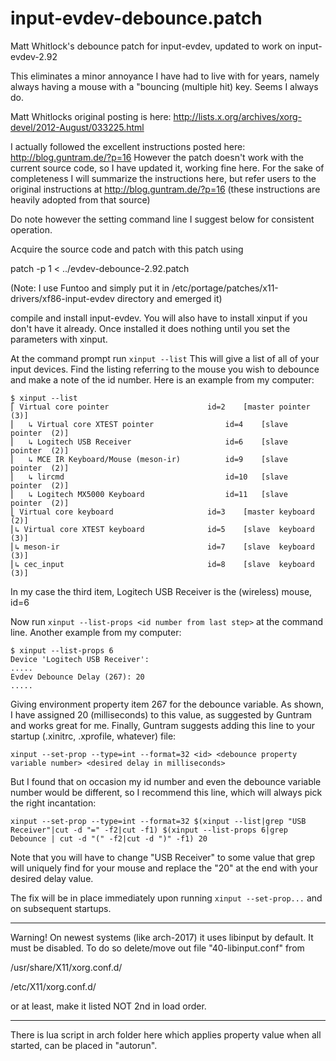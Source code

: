 # input-evdev-debounce.patch
Matt Whitlock's debounce patch for input-evdev, updated to work on input-evdev-2.92

This eliminates a minor annoyance I have had to live with for years, namely always having a mouse with a "bouncing (multiple hit) key.  Seems I always do.

Matt Whitlocks original posting is here: http://lists.x.org/archives/xorg-devel/2012-August/033225.html

I actually followed the excellent instructions posted here: http://blog.guntram.de/?p=16
However the patch doesn't work with the current source code, so I have updated it, working fine here.
For the sake of completeness I will summarize the instructions here, but refer users to the original instructions at 
http://blog.guntram.de/?p=16 (these instructions are heavily adopted from that source)

Do note however the setting command line I suggest below for consistent operation.

Acquire the source code and patch with this patch using

  patch -p 1 < ../evdev-debounce-2.92.patch
  
(Note: I use Funtoo and simply put it in /etc/portage/patches/x11-drivers/xf86-input-evdev directory and emerged it)

compile and install input-evdev.  You will also have to install xinput if you don't have it already.
Once installed it does nothing until you set the parameters with xinput.

At the command prompt run ```xinput --list```
This will give a list of all of your input devices.  Find the listing referring to the mouse you wish to debounce
and make a note of the id number.
Here is an example from my computer:

    $ xinput --list
    ⎡ Virtual core pointer                    	id=2	[master pointer  (3)]
    ⎜   ↳ Virtual core XTEST pointer              	id=4	[slave  pointer  (2)]
    ⎜   ↳ Logitech USB Receiver                   	id=6	[slave  pointer  (2)]
    ⎜   ↳ MCE IR Keyboard/Mouse (meson-ir)        	id=9	[slave  pointer  (2)]
    ⎜   ↳ lircmd                                  	id=10	[slave  pointer  (2)]
    ⎜   ↳ Logitech MX5000 Keyboard                	id=11	[slave  pointer  (2)]
    ⎣ Virtual core keyboard                   	id=3	[master keyboard (2)]
    ⎜↳ Virtual core XTEST keyboard             	id=5	[slave  keyboard (3)]
    ⎜↳ meson-ir                                	id=7	[slave  keyboard (3)]
    ⎜↳ cec_input                               	id=8	[slave  keyboard (3)]
        
In my case the third item, Logitech USB Receiver is the (wireless) mouse, id=6

Now run ```xinput --list-props <id number from last step>``` at the command line.  Another example from my computer:

    $ xinput --list-props 6
    Device 'Logitech USB Receiver':
    .....
    Evdev Debounce Delay (267):	20
    .....

Giving environment property item 267 for the debounce variable.  As shown, I have assigned 20 (milliseconds) to this
value, as suggested by Guntram and works great for me.
Finally, Guntram suggests adding this line to your startup (.xinitrc, .xprofile, whatever) file:

    xinput --set-prop --type=int --format=32 <id> <debounce property variable number> <desired delay in milliseconds>

But I found that on occasion my id number and even the debounce variable number would be different, so I recommend
this line, which will always pick the right incantation:

    xinput --set-prop --type=int --format=32 $(xinput --list|grep "USB Receiver"|cut -d "=" -f2|cut -f1) $(xinput --list-props 6|grep Debounce | cut -d "(" -f2|cut -d ")" -f1) 20

Note that you will have to change "USB Receiver" to some value that grep will uniquely find for your mouse and replace the "20" at the end with your desired delay value.

The fix will be in place immediately upon running ```xinput --set-prop...``` and on subsequent startups.

-----------------------------------------------------------------------------------------------------------------
Warning! On newest systems (like arch-2017) it uses libinput by default. It must be disabled. To do so delete/move out file
"40-libinput.conf" from

/usr/share/X11/xorg.conf.d/

/etc/X11/xorg.conf.d/

or at least, make it listed NOT 2nd in load order.

----------------------------------------------------------------
There is lua script in arch folder here which applies property value when all started, can be placed in "autorun".

